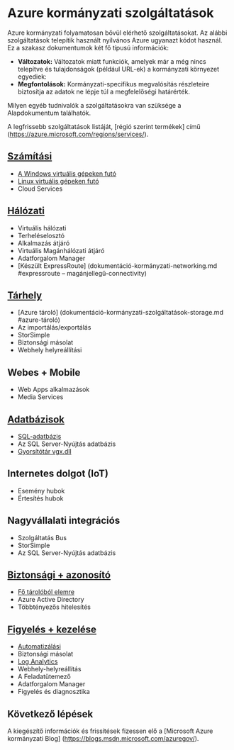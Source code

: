 <properties
    pageTitle="Azure kormányzati szolgáltatások |} Microsoft Azure"
    description="Azure kormányzati elérhető szolgáltatások áttekintése"
    services="Azure-Government"
    cloud="gov" 
    documentationCenter=""
    authors="zakramer"
    manager="liki"
    editor="" />

<tags
    ms.service="multiple"
    ms.devlang="na"
    ms.topic="article"
    ms.tgt_pltfrm="na"
    ms.workload="azure-government"
    ms.date="10/14/2016"
    ms.author="zakramer" />


#  <a name="azure-government-services"></a>Azure kormányzati szolgáltatások

Azure kormányzati folyamatosan bővül elérhető szolgáltatásokat.  Az alábbi szolgáltatások telepítik használt nyilvános Azure ugyanazt kódot használ.  Ez a szakasz dokumentumok két fő típusú információk:

- **Változatok:** Változatok miatt funkciók, amelyek már a még nincs telepítve és tulajdonságok (például URL-ek) a kormányzati környezet egyediek:  
- **Megfontolások:** Kormányzati-specifikus megvalósítás részleteire biztosítja az adatok ne lépje túl a megfelelőségi határérték.

Milyen egyéb tudnivalók a szolgáltatásokra van szüksége a Alapdokumentum találhatók.

A legfrissebb szolgáltatások listáját, [régió szerint termékek] című (https://azure.microsoft.com/regions/services/). 

## <a name="computedocumentation-government-computemd"></a>[Számítási](documentation-government-compute.md)

+ [A Windows virtuális gépeken futó](documentation-government-compute.md#virtual-machines)
+ [Linux virtuális gépeken futó](documentation-government-compute.md#virtual-machines)
+ Cloud Services

## <a name="networkingdocumentation-government-networkingmd"></a>[Hálózati](documentation-government-networking.md)

+ Virtuális hálózati
+ Terheléselosztó
+ Alkalmazás átjáró
+ Virtuális Magánhálózati átjáró
+ Adatforgalom Manager
+ [Készült ExpressRoute] (dokumentáció-kormányzati-networking.md #expressroute – magánjellegű-connectivity)

## <a name="storagedocumentation-government-services-storagemd"></a>[Tárhely](documentation-government-services-storage.md)

+ [Azure tároló] (dokumentáció-kormányzati-szolgáltatások-storage.md #azure-tároló)
+ Az importálás/exportálás
+ StorSimple
+ Biztonsági másolat
+ Webhely helyreállítási

## <a name="web--mobile"></a>Webes + Mobile

+ Web Apps alkalmazások
+ Media Services

## <a name="databasesdocumentation-government-services-databasemd"></a>[Adatbázisok](documentation-government-services-database.md)

+ [SQL-adatbázis](documentation-government-services-database.md#sql-database)
+ Az SQL Server-Nyújtás adatbázis
+ [Gyorsítótár vgx.dll](documentation-government-services-database.md#azure-redis-cache)

## <a name="internet-of-things-iot"></a>Internetes dolgot (IoT)

+ Esemény hubok
+ Értesítés hubok

## <a name="enterprise-integration"></a>Nagyvállalati integrációs

+ Szolgáltatás Bus
+ StorSimple
+ Az SQL Server-Nyújtás adatbázis

## <a name="security--identitydocumentation-government-services-securityandidentitymd"></a>[Biztonsági + azonosító](documentation-government-services-securityandidentity.md)

+ [Fő tárolóból elemre](documentation-government-services-securityandidentity.md#key-vault)
+ Azure Active Directory
+ Többtényezős hitelesítés

## <a name="monitoring--managementdocumentation-government-services-monitoringandmanagementmd"></a>[Figyelés + kezelése](documentation-government-services-monitoringandmanagement.md)

+ [Automatizálási](documentation-government-services-monitoringandmanagement.md#automation)
+ Biztonsági másolat
+ [Log Analytics](documentation-government-services-monitoringandmanagement.md#log-analytics)
+ Webhely-helyreállítás
+ A Feladatütemező
+ Adatforgalom Manager
+ Figyelés és diagnosztika

##  <a name="next-steps"></a>Következő lépések 
 
A kiegészítő információk és frissítések fizessen elő a [Microsoft Azure kormányzati Blog] (https://blogs.msdn.microsoft.com/azuregov/).
